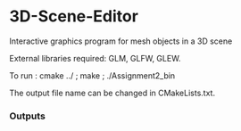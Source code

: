 # 3D-Scene-Editor
Interactive graphics program for mesh objects in a 3D scene

External libraries required: GLM, GLFW, GLEW.<br>

To run : cmake ../ ; make ; ./Assignment2_bin<br>

The output file name can be changed in CMakeLists.txt.

### Outputs
